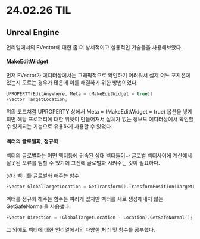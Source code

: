 # 24.02.26 TIL

## Unreal Engine

언리얼에서의 FVector에 대한 좀 더 상세적이고 실용적인 기술들을 사용해보았다.

#### MakeEditWidget

먼저 FVector가 에디터상에서는 그래픽적으로 확인하기 어려워서 실제 어느 포지션에 있는지 모르는 경우가 많은데 이를 해결하기 위한 방법이었다.

```C++
UPROPERTY(EditAnywhere, Meta = (MakeEditWidget = true))
FVector TargetLocation;
```

위의 코드처럼 UPROPERTY 상에서 Meta = (MakeEditWidget = true) 옵션을 넣게 되면 해당 프로퍼티에 대한 위젯이 만들어져서 실체가 없는 정보도 에디터상에서 확인할 수 있게되는 기능으로 유용하게 사용할 수 있었다.

#### 벡터의 글로벌화, 정규화

벡터의 글로벌화는 어떤 액터등에 귀속된 상대 벡터들이나 글로벌 벡터사이에 계산에서 잘못된 오류를 범할 수 있기에 그전에 글로벌화 시켜주는 것이 필요하다.

상대 벡터를 글로벌화 해주는 함수

```C++
FVector GlobalTargetLocation = GetTransform().TransformPosition(TargetLocation);
```

벡터를 정규화 해주는 함수는 여러개 있지만 벡터를 새로 생성해내지 않는 GetSafeNormal을 사용했다.

```C++
FVector Direction = (GlobalTargetLocation - Location).GetSafeNormal();
```

그 외에도 벡터에 대한 언리얼에서의 다양한 처리 및 함수를 공부했다.
